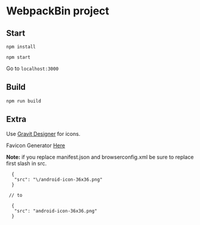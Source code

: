 # WebpackBin project

## Start

`npm install`

`npm start`

Go to `localhost:3000`

## Build

`npm run build`

## Extra 

Use [Gravit Designer](https://www.designer.io) for icons.

Favicon Generator [Here](http://www.favicon-generator.org)

**Note:** if you replace manifest.json and browserconfig.xml be sure to replace first slash in src.


	  {
	   "src": "\/android-icon-36x36.png"
	  }

	 // to

	  {
	   "src": "android-icon-36x36.png"
	  }